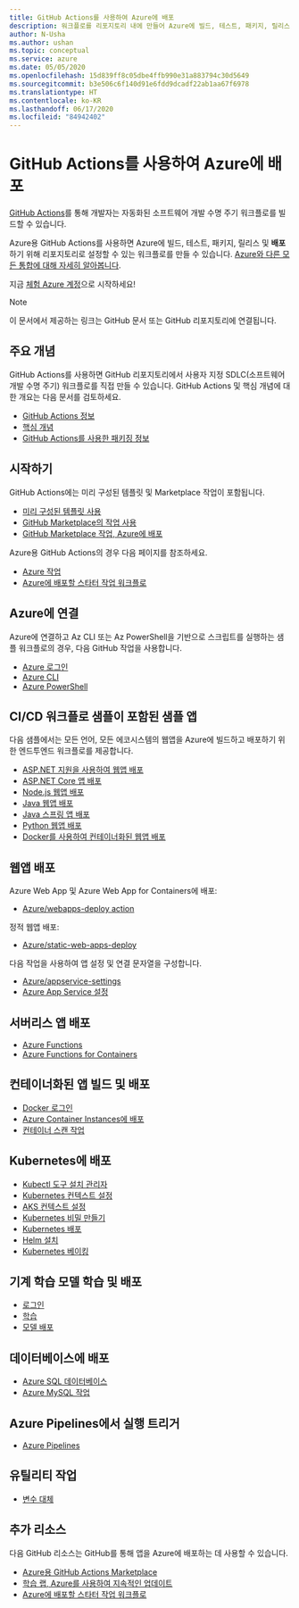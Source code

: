 ```yaml
---
title: GitHub Actions를 사용하여 Azure에 배포
description: 워크플로를 리포지토리 내에 만들어 Azure에 빌드, 테스트, 패키지, 릴리스 및 배포합니다.
author: N-Usha
ms.author: ushan
ms.topic: conceptual
ms.service: azure
ms.date: 05/05/2020
ms.openlocfilehash: 15d839ff8c05dbe4ffb990e31a883794c30d5649
ms.sourcegitcommit: b3e506c6f140d91e6fdd9dcadf22ab1aa67f6978
ms.translationtype: HT
ms.contentlocale: ko-KR
ms.lasthandoff: 06/17/2020
ms.locfileid: "84942402"
---
```

# <a name="deploy-to-azure-using-github-actions"></a>GitHub Actions를 사용하여 Azure에 배포

[GitHub Actions](https://help.github.com/articles/about-github-actions)를 통해 개발자는 자동화된 소프트웨어 개발 수명 주기 워크플로를 빌드할 수 있습니다.  

Azure용 GitHub Actions를 사용하면 Azure에 빌드, 테스트, 패키지, 릴리스 및 **배포**하기 위해 리포지토리로 설정할 수 있는 워크플로를 만들 수 있습니다. [Azure와 다른 모든 통합에 대해 자세히 알아봅니다](https://aka.ms/GitHubonAzure).

지금 [체험 Azure 계정](https://azure.com/free/open-source)으로 시작하세요!

> [!NOTE]   
> 이 문서에서 제공하는 링크는 GitHub 문서 또는 GitHub 리포지토리에 연결됩니다. 

## <a name="key-concepts"></a>주요 개념

GitHub Actions를 사용하면 GitHub 리포지토리에서 사용자 지정 SDLC(소프트웨어 개발 수명 주기) 워크플로를 직접 만들 수 있습니다. GitHub Actions 및 핵심 개념에 대한 개요는 다음 문서를 검토하세요. 

- [GitHub Actions 정보](https://help.github.com/actions/getting-started-with-github-actions/about-github-actions)
- [핵심 개념](https://help.github.com/actions/getting-started-with-github-actions/core-concepts-for-github-actions)
- [GitHub Actions를 사용한 패키징 정보](https://help.github.com/en/actions/publishing-packages-with-github-actions/about-packaging-with-github-actions)

## <a name="get-started"></a>시작하기 

GitHub Actions에는 미리 구성된 템플릿 및 Marketplace 작업이 포함됩니다. 

- [미리 구성된 템플릿 사용](https://help.github.com/actions/getting-started-with-github-actions/starting-with-preconfigured-workflow-templates)  
- [GitHub Marketplace의 작업 사용](https://help.github.com/en/actions/getting-started-with-github-actions/using-actions-from-github-marketplace)  
- [GitHub Marketplace 작업, Azure에 배포](https://github.com/marketplace?type=actions&query=Azure)  
  
Azure용 GitHub Actions의 경우 다음 페이지를 참조하세요. 
   
- [Azure 작업](https://github.com/marketplace?query=Azure&type=actions)  
- [Azure에 배포할 스타터 작업 워크플로](https://github.com/Azure/actions-workflow-samples)


## <a name="connect-to-azure"></a>Azure에 연결

Azure에 연결하고 Az CLI 또는 Az PowerShell을 기반으로 스크립트를 실행하는 샘플 워크플로의 경우, 다음 GitHub 작업을 사용합니다.  

- [Azure 로그인](https://github.com/Azure/login)  
- [Azure CLI](https://github.com/Azure/CLI)
- [Azure PowerShell](https://github.com/Azure/powershell)


## <a name="sample-apps-with-cicd-workflow-samples"></a>CI/CD 워크플로 샘플이 포함된 샘플 앱 

다음 샘플에서는 모든 언어, 모든 에코시스템의 웹앱을 Azure에 빌드하고 배포하기 위한 엔드투엔드 워크플로를 제공합니다. 

- [ASP.NET 지원을 사용하여 웹앱 배포](https://github.com/Azure-Samples/dotnet-sample)  
- [ASP.NET Core 앱 배포](https://github.com/Azure-Samples/dotnet_core_sample)  
- [Node.js 웹앱 배포](https://github.com/Azure-Samples/node_express_app)  
- [Java 웹앱 배포](https://github.com/Azure-Samples/java-spring-petclinic)  
- [Java 스프링 앱 배포](https://github.com/Azure-Samples/Java-application-petstore-ee7)  
- [Python 웹앱 배포](https://github.com/Azure-Samples/pythonSample_thecatsaidno)  
- [Docker를 사용하여 컨테이너화된 웹앱 배포](https://github.com/Azure-Samples/Node_express_container)


## <a name="deploy-a-web-app"></a>웹앱 배포

Azure Web App 및 Azure Web App for Containers에 배포:

- [Azure/webapps-deploy action](https://github.com/Azure/webapps-deploy)

정적 웹앱 배포:
- [Azure/static-web-apps-deploy](https://docs.microsoft.com/azure/static-web-apps/getting-started?tabs=angular)


다음 작업을 사용하여 앱 설정 및 연결 문자열을 구성합니다.

- [Azure/appservice-settings](https://github.com/Azure/appservice-settings) 
- [Azure App Service 설정](https://github.com/Azure/appservice-settings)  

## <a name="deploy-a-serverless-app"></a>서버리스 앱 배포

- [Azure Functions](https://github.com/Azure/functions-action)  
- [Azure Functions for Containers](https://github.com/Azure/webapps-container-deploy)  
 
## <a name="build-and-deploy-containerized-apps"></a>컨테이너화된 앱 빌드 및 배포

- [Docker 로그인](https://github.com/Azure/docker-login)  
- [Azure Container Instances에 배포](https://github.com/Azure/aci-deploy)
- [컨테이너 스캔 작업](https://github.com/Azure/container-scan)

## <a name="deploy-to-kubernetes"></a>Kubernetes에 배포

- [Kubectl 도구 설치 관리자](https://github.com/Azure/setup-kubectl)  
- [Kubernetes 컨텍스트 설정](https://github.com/Azure/k8s-set-context)  
- [AKS 컨텍스트 설정](https://github.com/Azure/aks-set-context)  
- [Kubernetes 비밀 만들기](https://github.com/Azure/k8s-create-secret)  
- [Kubernetes 배포](https://github.com/Azure/k8s-deploy)  
- [Helm 설치](https://github.com/Azure/setup-helm)  
- [Kubernetes 베이킹](https://github.com/Azure/k8s-bake)  

## <a name="train-and-deploy-a-machine-learning-model"></a>기계 학습 모델 학습 및 배포 

- [로그인](https://github.com/Azure/aml-workspace) 
- [학습](https://github.com/Azure/aml-run)
- [모델 배포](https://github.com/Azure/aml-deploy)

## <a name="deploy-to-databases"></a>데이터베이스에 배포

- [Azure SQL 데이터베이스](https://github.com/Azure/sql-action)  
- [Azure MySQL 작업](https://github.com/Azure/mysql-action)  

## <a name="trigger-a-run-in-azure-pipelines"></a>Azure Pipelines에서 실행 트리거

- [Azure Pipelines](https://github.com/Azure/pipelines)  
 
## <a name="utility-actions"></a>유틸리티 작업

- [변수 대체](https://github.com/Microsoft/variable-substitution) 


## <a name="additional-resources"></a>추가 리소스

다음 GitHub 리소스는 GitHub를 통해 앱을 Azure에 배포하는 데 사용할 수 있습니다.  

- [Azure용 GitHub Actions Marketplace](https://github.com/marketplace?query=Azure&type=actions)
- [학습 랩, Azure를 사용하여 지속적인 업데이트](https://lab.github.com/githubtraining/github-actions:-continuous-delivery-with-azure)
- [Azure에 배포할 스타터 작업 워크플로](https://github.com/Azure/actions-workflow-samples)
